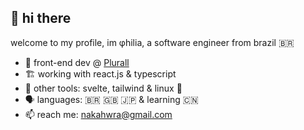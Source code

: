 ## 👋 hi there
welcome to my profile, im φhilia, a software engineer from brazil 🇧🇷

- 💼 front-end dev @ [Plurall](https://www.plurall.net/)
- 🏗️ working with react.js & typescript
- 🔨 other tools: svelte, tailwind & linux 🐧
- 🗣️ languages: 🇧🇷 🇬🇧 🇯🇵 & learning 🇨🇳
- 📫 reach me: nakahwra@gmail.com

<!--
**nakahwra/nakahwra** is a ✨ _special_ ✨ repository because its `README.md` (this file) appears on your GitHub profile.

Here are some ideas to get you started:

- 🔭 I’m currently working on ...
- 🌱 I’m currently learning ...
- 👯 I’m looking to collaborate on ...
- 🤔 I’m looking for help with ...
- 💬 Ask me about ...
- 📫 How to reach me: ...
- 😄 Pronouns: ...
- ⚡ Fun fact: ...
-->
